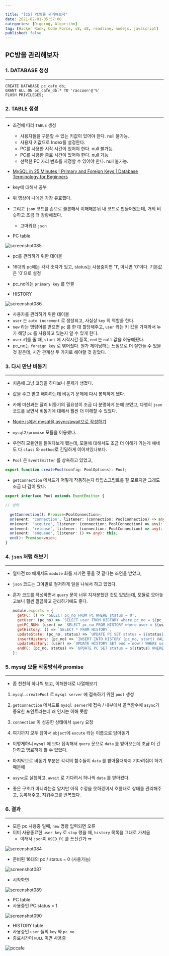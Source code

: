```yaml
---

title: "[CS] PC방을 관리해보자"
date: 2021-02-01-05:57:00
categories: [Digging, Algorithm]
tag: [Hacker Rank, Code Force, v8, d8, readline, nodejs, javascript]
published: false
---
```




## PC방을 관리해보자



### 1. DATABASE 생성

---



```mysql
CREATE DATABASE pc_cafe_db;
GRANT ALL ON pc_cafe_db.* TO 'raccoon'@'%'
FLUSH PRIVILEGES;
```





### 2. TABLE 생성

---



- 조건에 따라 `TABLE` 생성
  - 사용자들을 구분할 수 있는 키값이 있어야 한다. null 불가능.
  - 사용자 키값으로 Index를 설정한다.
  - PC를 사용한 시작 시간이 있어야 한다. null 불가능.
  - PC를 사용한 종료 시간이 있어야 한다. null 가능
  - 선택한 PC 자리 번호를 지정할 수 있어야 한다. null 불가능.
- [MySQL in 25 Minutes | Primary and Foreign Keys | Database Terminology for Beginners](https://www.youtube.com/watch?v=8kDs8QkFI2Y)
- key에 대해서 공부
- 위 영상이 나에겐 가장 유효했다.
- 그리고 `json` 코드를 손으로 클론해서 이해해본뒤 내 코드로 만들어봤는데, 거의 비슷하고 조금 더 장황해졌다.
  - 고마워요 `json`



- PC table

![screenshot085](https://user-images.githubusercontent.com/70361152/106396717-1905c500-644d-11eb-9a21-8666c04d3d3e.png)

- pc를 관리하기 위한 테이블
- 16대의 pc에는 각각 숫자가 있고, status는 사용중이면 '1', 아니면 '0'이다. 기본값은 '0'으로 설정
- pc_no에는 `primary key` 를 연결



- HISTORY

![screenshot086](https://user-images.githubusercontent.com/70361152/106396719-1a36f200-644d-11eb-8136-797a1d8139ef.png)

- 사용자를 관리하기 위한 테이블
- `user` 는 `auto increment` 로 생성되고, 사실상 `key` 의 역할을 한다.
- `new` 라는 명령어를 받으면 `pc` 를 한 대 할당해주고, `user` 라는 키 값을 가져와서 누가 해당 `pc` 를 사용하고 있는지 알 수 있게 한다.
- `user` 키를 줄 때, `start` 에 시작시간 등록, `end` 는 `null` 값을 허용해줬다.
- pc_no는 `foreign key` 로 엮어줬다. 뭔가 체이닝하는 느낌으로 더 잘만들 수 있을 것 같은데, 시간 관계상 두 가지로 해야할 것 같았다.





### 3. 다시 만난 비동기

---

- 처음에 그냥 코딩을 하다보니 문제가 생겼다.
- 값을 주고 받고 해야하는데 비동기 문제에 다시 봉착하게 됐다.
- 카페 미션과는 달리 비동기의 필요성이 조금 더 분명하게 눈에 보였고, 다행히 `json` 코드를 보면서 비동기에 대해서 훨씬 더 이해할 수 있었다.

- [Node.js에서 mysql을 async/await으로 작성하기](https://holywater-jeong.github.io/2018/06/08/node-mysql-async-await)



- `mysql2/promise` 모듈을 이용했다.
- 우연히 모듈안을 들여다보게 됐는데, 모듈에 대해서도 조금 더 이해가 가는게 얘네도 다 `class` 와 `method`로 긴밀하게 이어져있나보다.
- `Pool` 은 `EventEmitter` 를 상속하고 있었고,

```ts
export function createPool(config: PoolOptions): Pool;
```

- `getConnection` 메서드가 어떻게 작동하는지 타입스크립트를 잘 모르지만 그래도 조금 더 감이 왔다.

```ts
export interface Pool extends EventEmitter {

// 생략
  
  getConnection(): Promise<PoolConnection>;
  on(event: 'connection', listener: (connection: PoolConnection) => any): this;
  on(event: 'acquire', listener: (connection: PoolConnection) => any): this;
  on(event: 'release', listener: (connection: PoolConnection) => any): this;
  on(event: 'enqueue', listener: () => any): this;
  end(): Promise<void>;
}
```





### 4. `json` 처럼 해보기

---



- 얼마전 `DD` 에게서도 `module` 화를 시키면 좋을 것 같다는 조언을 받았고,

- `json` 코드는 그야말로 철저하게 일을 나눠서 하고 있었다.

- 혼자 코드를 작성하면서 `query` 문이 너무 지저분했던 것도 있었는데, 모듈로 모아놓고보니 훨씬 깔끔하고 관리하기에도 좋다.

  ```js
  module.exports = {
    getPC: () => 'SELECT pc_no FROM PC WHERE status = 0',
    getUser: (pc_no) => `SELECT user FROM HISTORY where pc_no = ${pc_no}`,
    getPC_NUM: (user) => `SELECT pc_no FROM HISTORY where user = ${user}`,
    getHistory: () => `SELECT * FROM HISTORY`,
    updateState: (pc_no, status) => `UPDATE PC SET status = ${status} WHERE pc_no = ${pc_no}`,
    insertHistory: (pc_no) => `INSERT INTO HISTORY (pc_no, start) VALUES ('${pc_no}', now())`,
    updateHistory: (user) => `UPDATE HISTORY SET end = now() WHERE user = ${user}`,
    endPC: (pc_no, status) => `UPDATE PC SET status = ${status} WHERE pc_no = ${pc_no}`,
  };
  ```





### 5. mysql 모듈 작동방식과 promise

---

- 좀 천천히 하나씩 보고, 이해한대로 나열해보기

1. `mysql.createPool` 로 `mysql server` 에 접속하기 위한 `pool` 생성

2. `getConnection` 메서드로 `mysql server`에 접속 / 내부에서 콜백함수에 `async`가 중요한 포인트라는데 왜 인지는 이해 못함

3. `connection` 이  성공한 상태에서 `query` 요청
4. 여기까지 모두 담아서 `object`에 `excute` 라는 이름으로 담아놓기

- 이렇게하니 `mysql` 에 보다 접속해서 `query` 문으로 `data` 를 받아오는데 조금 더 간단하고 명료하게 할 수 있었다.



- 마지막으로 비동기 부분은 각각의 함수들이 `data` 를 받아올때까지 기다려줘야 하기 때문에
- `async`로 실행하고, `await` 로 기다려서 하나씩 `data` 를 받아왔다.
- 좋은 구조가 아니라는걸 알지만 아직 수정을 못하겠어서 흐름대로 상태를 관리해주고, 등록해주고, 지워주고를 반복했다.



### 6. 결과

---

- 모든 pc 사용중 일때, `new` 명령 입력되면 오류
- 이미 사용종료한 `user key` 로 `stop` 했을 때, `history` 목록을 그대로 가져옴
  - 이래서 `json`이 `USED_PC` 를 쓰신건가 ㅠ

![screenshot084](https://user-images.githubusercontent.com/70361152/106397546-713ec600-6451-11eb-994c-c97fc69d3ee1.png)

- 준비된 16대의 pc / status = 0 (사용가능)



![screenshot087](https://user-images.githubusercontent.com/70361152/106397550-73088980-6451-11eb-9a48-2735bfad1caf.png)

- 시작화면

![screenshot089](https://user-images.githubusercontent.com/70361152/106397552-73a12000-6451-11eb-9bd3-4245e985a1ef.png)

- PC table
- 사용중인 PC.status = 1

![screenshot090](https://user-images.githubusercontent.com/70361152/106397553-73a12000-6451-11eb-8e02-952fa2dd8411.png)

- HISTORY table
- 사용중인 `user` 들의 `key` 와 `pc_no` 
- 종료시간이 `NULL` 이면 사용중



![pccafe](https://user-images.githubusercontent.com/70361152/106397556-76037a00-6451-11eb-9816-c25acb2367dd.gif)